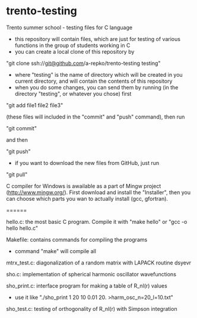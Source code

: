 trento-testing
======

Trento summer school - testing files for C language
- this repository will contain files, which are just for testing of various functions in the group of students working in C
- you can create a local clone of this repository by

"git clone ssh://git@github.com/a-repko/trento-testing testing"

- where "testing" is the name of directory which will be created in you current directory, and will contain the contents of this repository
- when you do some changes, you can send them by running (in the directory "testing", or whatever you chose) first

"git add file1 file2 file3"

(these files will included in the "commit" and "push" command), then run

"git commit"

and then

"git push"

- if you want to download the new files from GitHub, just run

"git pull"

C compiler for Windows is awailable as a part of Mingw project (http://www.mingw.org/). First download and install the "Installer", then you can choose which parts you wan to actually install (gcc, gfortran).

======

hello.c: the most basic C program. Compile it with
  "make hello"
or
  "gcc -o hello hello.c"

Makefile: contains commands for compiling the programs
- command "make" will compile all

mtrx_test.c: diagonalization of a random matrix with LAPACK routine dsyevr

sho.c: implementation of spherical harmonic oscillator wavefunctions

sho_print.c: interface program for making a table of R_nl(r) values
- use it like "./sho_print 1 20 10 0.01 20. >harm_osc_n=20_l=10.txt"

sho_test.c: testing of orthogonality of R_nl(r) with Simpson integration
